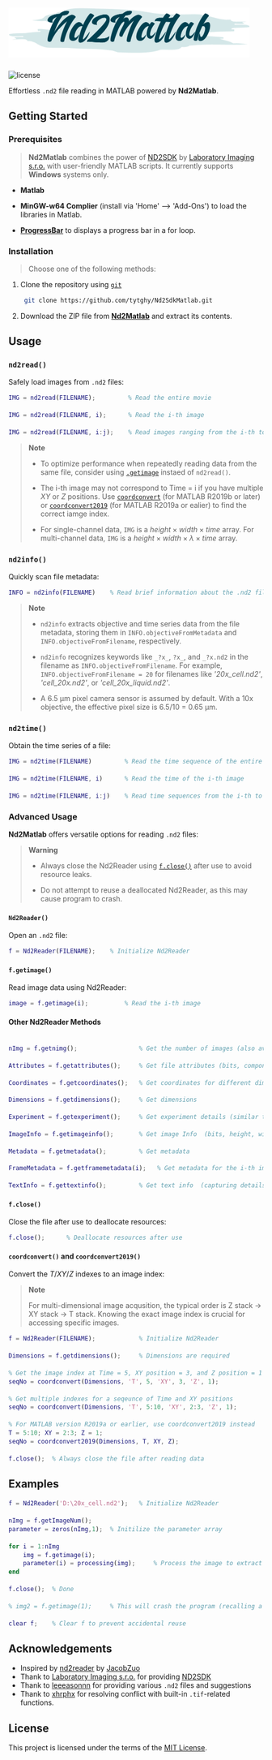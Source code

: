 # ![Nd2Matlab Logo](/assets/logo.png)

![license](https://img.shields.io/badge/License-MIT-blue)

Effortless `.nd2` file reading in MATLAB powered by **Nd2Matlab**.

<!-- GETTING STARTED -->

## Getting Started

### Prerequisites

> **Nd2Matlab** combines the power of [ND2SDK](https://www.nd2sdk.com/) by [Laboratory Imaging s.r.o.](https://www.laboratory-imaging.com) with user-friendly MATLAB scripts. It currently supports **Windows** systems only.

- **Matlab**

- **MinGW-w64 Complier** (install via 'Home' --> 'Add-Ons') to load the libraries in Matlab.

- [**ProgressBar**](https://github.com/tytghy/ProgressBar) to displays a progress bar in a for loop.

### Installation

> Choose one of the following methods:

1. Clone the repository using [`git`](https://git-scm.com/)

   ```sh
    git clone https://github.com/tytghy/Nd2SdkMatlab.git
   ```

2. Download the ZIP file from [**Nd2Matlab**](https://github.com/tytghy/Nd2SdkMatlab) and extract its contents.

## Usage

### `nd2read()`

Safely load images from `.nd2` files:

```matlab
IMG = nd2read(FILENAME);         % Read the entire movie

IMG = nd2read(FILENAME, i);      % Read the i-th image

IMG = nd2read(FILENAME, i:j);    % Read images ranging from the i-th to j-th frames
```

> **Note**
>
> - To optimize performance when repeatedly reading data from the same file, consider using [`.getimage`](#fgetimage) instaed of `nd2read()`.
>
> - The i-th image may not correspond to Time = i if you have multiple $XY$ or $Z$ positions. Use [`coordconvert`](#coordconvert-and-coordconvert2019) (for MATLAB R2019b or later) or [`coordconvert2019`](#coordconvert-and-coordconvert2019) (for MATLAB R2019a or ealier) to find the correct iamge index.
>
> - For single-channel data, `IMG` is a $height \times width \times time$ array. For multi-channel data, `IMG` is a $height \times width \times \lambda \times time$ array.

### `nd2info()`

Quickly scan file metadata:

```matlab
INFO = nd2info(FILENAME)    % Read brief information about the .nd2 file
```

> **Note**
>
> - `nd2info` extracts objective and time series data from the file metadata, storing them in `INFO.objectiveFromMetadata` and `INFO.objectiveFromFilename`, respectively.
>
> - `nd2info` recognizes keywords like `_?x_`, `?x_`, and `_?x.nd2` in the filename as `INFO.objectiveFromFilename`. For example, `INFO.objectiveFromFilename = 20` for filenames like _'20x_cell.nd2'_, _'cell_20x.nd2'_, or _'cell_20x_liquid.nd2'_.
>
> - A 6.5 µm pixel camera sensor is assumed by default. With a 10x objective, the effective pixel size is 6.5/10 = 0.65 µm.

### `nd2time()`

Obtain the time series of a file:

```matlab
IMG = nd2time(FILENAME)         % Read the time sequence of the entire movie

IMG = nd2time(FILENAME, i)      % Read the time of the i-th image

IMG = nd2time(FILENAME, i:j)    % Read time sequences from the i-th to j-th frames
```

### Advanced Usage

**Nd2Matlab** offers versatile options for reading `.nd2` files:

> **Warning**
>
> - Always close the Nd2Reader using [`f.close()`](#fclose) after use to avoid resource leaks.
>
> - Do not attempt to reuse a deallocated Nd2Reader, as this may cause program to crash.

#### `Nd2Reader()`

Open an `.nd2` file:

```matlab
f = Nd2Reader(FILENAME);    % Initialize Nd2Reader
```

#### `f.getimage()`

Read image data using Nd2Reader:

```matlab
image = f.getimage(i);          % Read the i-th image
```

#### Other Nd2Reader Methods

```matlab

nImg = f.getnimg();                 % Get the number of images (also available in Attributes)

Attributes = f.getattributes();     % Get file attributes (bits, componentCount, heightPx, widthPx, widthBytes, etc)

Coordinates = f.getcoordinates();   % Get coordinates for different dimensions. (index <--> (T, XY, Z))

Dimensions = f.getdimensions();     % Get dimensions

Experiment = f.getexperiment();     % Get experiment details (similar to dimensions but with more parameters)

ImageInfo = f.getimageinfo();       % Get image Info  (bits, height, width and components)

Metadata = f.getmetadata();         % Get metadata

FrameMetadata = f.getframemetadata(i);   % Get metadata for the i-th image (image position and time)

TextInfo = f.gettextinfo();         % Get text info  (capturing details, date, description, optics)
```

#### `f.close()`

Close the file after use to deallocate resources:

```matlab
f.close();      % Deallocate resources after use
```

#### `coordconvert()` and `coordconvert2019()`

Convert the $T/XY/Z$ indexes to an image index:

> **Note**
>
> For multi-dimensional image acqusition, the typical order is Z stack -> XY stack -> T stack. Knowing the exact image index is crucial for accessing specific images.

```matlab
f = Nd2Reader(FILENAME);            % Initialize Nd2Reader

Dimensions = f.getdimensions();     % Dimensions are required

% Get the image index at Time = 5, XY position = 3, and Z position = 1
seqNo = coordconvert(Dimensions, 'T', 5, 'XY', 3, 'Z', 1);

% Get multiple indexes for a seqeunce of Time and XY positions
seqNo = coordconvert(Dimensions, 'T', 5:10, 'XY', 2:3, 'Z', 1);

% For MATLAB version R2019a or earlier, use coordconvert2019 instead
T = 5:10; XY = 2:3; Z = 1;
seqNo = coordconvert2019(Dimensions, T, XY, Z);

f.close();  % Always close the file after reading data
```

## Examples

```matlab
f = Nd2Reader('D:\20x_cell.nd2');   % Initialize Nd2Reader

nImg = f.getImageNum();
parameter = zeros(nImg,1);  % Initilize the parameter array

for i = 1:nImg
    img = f.getimage(i);
    parameter(i) = processing(img);     % Process the image to extract the parameter
end

f.close();  % Done

% img2 = f.getimage(1);     % This will crash the program (recalling a deallocated Nd2Reader)!

clear f;    % Clear f to prevent accidental reuse
```

## Acknowledgements

- Inspired by [nd2reader](https://github.com/JacobZuo/nd2reader) by [JacobZuo](https://github.com/JacobZuo)
- Thank to [Laboratory Imaging s.r.o.](https://www.laboratory-imaging.com/) for providing [ND2SDK](www.nd2sdk.com)
- Thank to [leeeasonnn](https://github.com/leeeasonnn) for providing various `.nd2` files and suggestions
- Thank to [xhrphx](https://github.com/xhrphx) for resolving conflict with built-in `.tif`-related functions.

## License

This project is licensed under the terms of the [MIT License](/LICENSE).

